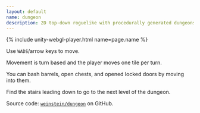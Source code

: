 ```yaml
---
layout: default 
name: dungeon
description: 2D top-down roguelike with procedurally generated dungeons.
---
```


{% include unity-webgl-player.html name=page.name %}

Use `WADS`/arrow keys to move.

Movement is turn based and the player moves one tile per turn.

You can bash barrels, open chests, and opened locked doors by moving into them.

Find the stairs leading down to go to the next level of the dungeon.

Source code: [`weinstein/dungeon`](http://github.com/weinstein/dungeon) on GitHub.
